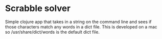 # Scrabble solver
Simple clojure app that takes in a string on the command line and sees
if those characters match any words in a dict file. This is developed on
a mac so /usr/share/dict/words is the default dict file.
